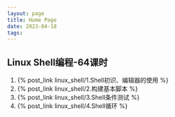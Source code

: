```yaml
---
layout: page
title: Home Page
date: 2023-04-18
tags: 
---
```


## Linux Shell编程-64课时

1. {% post_link linux_shell/1.Shell初识、编辑器的使用 %}  
1. {% post_link linux_shell/2.构建基本脚本 %}
1. {% post_link linux_shell/3.Shell条件测试 %}
1. {% post_link linux_shell/4.Shell循环 %}
